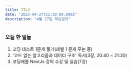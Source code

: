 ```yaml
---
title: TIL3
date: "2023-04-27T21:38:00.000Z"
description: "4월 27일 학습일지"
---
```

### 오늘 한 일들    
1. 코딩 테스트 1문제 풀기(레벨 1 문제 푸는 중)    
2. '코드 없는 알고리즘과 데이터 구조' 독서(3장, 20:40 ~ 21:30)    
3. 코딩애플 NextJs 강의 수강 및 실습(7강)    
